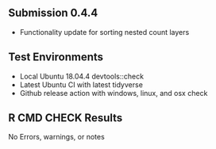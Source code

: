## Submission 0.4.4
* Functionality update for sorting nested count layers

## Test Environments

* Local Ubuntu 18.04.4 devtools::check
* Latest Ubuntu CI with latest tidyverse
* Github release action with windows, linux, and osx check


## R CMD CHECK Results
No Errors, warnings, or notes
